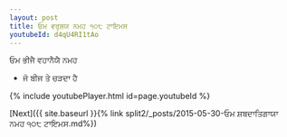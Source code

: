 ```yaml
---
layout: post
title: ਓਮ ਵਰੁਸ਼ਯ ਨਮਹ ੧੦੮ ਟਾਇਮਸ
youtubeId: d4qU4RI1tAo
---
```

 
 
 ਓਮ ਭੀਜੈ ਵਹਾਨੈਯੈ ਨਮਹ  
 
 -  ਜੋ ਬੀਜ ਤੇ ਚੜਦਾ ਹੈ 
 
  
 
  
 
 
 
 
 
 


{% include youtubePlayer.html id=page.youtubeId %}
 
[Next]({{ site.baseurl }}{% link  split2/_posts/2015-05-30-ਓਮ ਸ਼ਬਦਾਤਿਗਾਯਾ ਨਮਹ  ੧੦੮ ਟਾਇਮਸ.md%})
 
